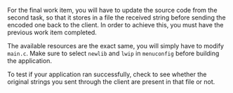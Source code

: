 For the final work item, you will have to update the source code from the second task, so that it stores in a file the received string before sending the encoded one back to the client.
In order to achieve this, you must have the previous work item completed.

The available resources are the exact same, you will simply have to modify `main.c`. Make sure to select `newlib` and `lwip` in `menuconfig` before building the application.

To test if your application ran successfully, check to see whether the original strings you sent through the client are present in that file or not.

